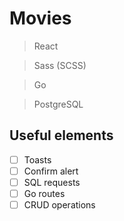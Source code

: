 # Movies

> React

> Sass (SCSS)

> Go

> PostgreSQL

## Useful elements

- [ ] Toasts
- [ ] Confirm alert
- [ ] SQL requests
- [ ] Go routes
- [ ] CRUD operations
